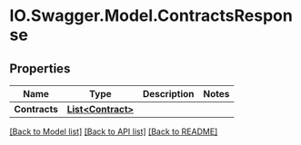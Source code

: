 # IO.Swagger.Model.ContractsResponse
## Properties

Name | Type | Description | Notes
------------ | ------------- | ------------- | -------------
**Contracts** | [**List&lt;Contract&gt;**](Contract.md) |  | 

[[Back to Model list]](../README.md#documentation-for-models) [[Back to API list]](../README.md#documentation-for-api-endpoints) [[Back to README]](../README.md)

